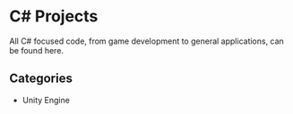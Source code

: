 # C# Projects

All C# focused code, from game development to general applications, can be
found here.

## Categories

- Unity Engine
